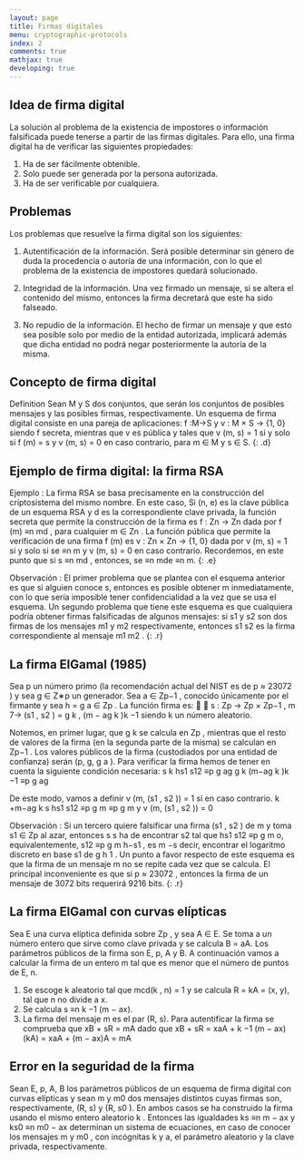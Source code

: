 ```yaml
---
layout: page
title: Firmas digitales
menu: cryptographic-protocols
index: 2
comments: true
mathjax: true
developing: true
---
```


## Idea de firma digital

La solución al problema de la existencia de impostores o información falsificada puede
tenerse a partir de las firmas digitales. Para ello, una firma digital ha de verificar las
siguientes propiedades:
1. Ha de ser fácilmente obtenible.
2. Solo puede ser generada por la persona autorizada.
3. Ha de ser verificable por cualquiera.

## Problemas

Los problemas que resuelve la firma digital son los siguientes:
1. Autentificación de la información. Será posible determinar sin género de duda la
procedencia o autoría de una información, con lo que el problema de la existencia
de impostores quedará solucionado.

2. Integridad de la información. Una vez firmado un mensaje, si se altera el
contenido del mismo, entonces la firma decretará que este ha sido falseado.

3. No repudio de la información. El hecho de firmar un mensaje y que esto sea
posible solo por medio de la entidad autorizada, implicará además que dicha
entidad no podrá negar posteriormente la autoría de la misma.

## Concepto de firma digital

Definition
Sean M y S dos conjuntos, que serán los conjuntos de posibles mensajes y las
posibles firmas, respectivamente. Un esquema de firma digital consiste en una pareja
de aplicaciones:
f :M→S
y
v : M × S → {1, 0}
siendo f secreta, mientras que v es pública y tales que v (m, s) = 1 si y solo si
f (m) = s y v (m, s) = 0 en caso contrario, para m ∈ M y s ∈ S.
{: .d}

## Ejemplo de firma digital: la firma RSA

Ejemplo
: La firma RSA se basa precisamente en la construcción del criptosistema del mismo
nombre. En este caso, Si (n, e) es la clave pública de un esquema RSA y d es la
correspondiente clave privada, la función secreta que permite la construcción de la
firma es f : Zn → Zn dada por f (m) ≡n md , para cualquier m ∈ Zn .
La función pública que permite la verificación de una firma f (m) es
v : Zn × Zn → {1, 0} dada por v (m, s) = 1 si y solo si se ≡n m y v (m, s) = 0 en caso
contrario.
Recordemos, en este punto que si s ≡n md , entonces, se ≡n mde ≡n m.
{: .e}

Observación
: El primer problema que se plantea con el esquema anterior es que si alguien conoce
s, entonces es posible obtener m inmediatamente, con lo que sería imposible tener
confidencialidad a la vez que se usa el esquema.
Un segundo problema que tiene este esquema es que cualquiera podría obtener
firmas falsificadas de algunos mensajes: si s1 y s2 son dos firmas de los mensajes m1
y m2 respectivamente, entonces s1 s2 es la firma correspondiente al mensaje m1 m2 .
{: .r}

## La firma ElGamal (1985)

Sea p un número primo (la recomendación actual del NIST es de p ≈ 23072 ) y sea
g ∈ Z∗p un generador. Sea a ∈ Zp−1 , conocido únicamente por el firmante y sea
h = g a ∈ Zp . La función firma es:


s : Zp → Zp × Zp−1 , m 7→ (s1 , s2 ) = g k , (m − ag k )k −1
siendo k un número aleatorio.

Notemos, en primer lugar, que g k se calcula en Zp , mientras que el resto de valores de
la firma (en la segunda parte de la misma) se calculan en Zp−1 .
Los valores públicos de la firma (custodiados por una entidad de confianza) serán
(p, g, g a ). Para verificar la firma hemos de tener en cuenta la siguiente condición
necesaria:
s
k
hs1 s12 ≡p g ag g k (m−ag
k
)k −1
≡p g ag

De este modo, vamos a definir v (m, (s1 , s2 )) = 1 si
en caso contrario.
k
+m−ag k
s
hs1 s12
≡p g m
≡p g m y v (m, (s1 , s2 )) = 0

Observación
: Si un tercero quiere falsificar una firma (s1 , s2 ) de m y toma s1 ∈ Zp al azar, entonces
s
s
ha de encontrar s2 tal que hs1 s12 ≡p g m o, equivalentemente, s12 ≡p g m h−s1 , es
m
−s
decir, encontrar el logaritmo discreto en base s1 de g h 1 .
Un punto a favor respecto de este esquema es que la firma de un mensaje m no se
repite cada vez que se calcula.
El principal inconveniente es que si p ≈ 23072 , entonces la firma de un mensaje de
3072 bits requerirá 9216 bits.
{: .r}

## La firma ElGamal con curvas elípticas

Sea E una curva elíptica definida sobre Zp , y sea A ∈ E. Se toma a un número entero
que sirve como clave privada y se calcula B = aA. Los parámetros públicos de la firma
son E, p, A y B. A continuación vamos a calcular la firma de un entero m tal que es
menor que el número de puntos de E, n.
1. Se escoge k aleatorio tal que mcd(k , n) = 1 y se calcula R = kA = (x, y), tal que
n no divide a x.
2. Se calcula s ≡n k −1 (m − ax).
3. La firma del mensaje m es el par (R, s).
Para autentificar la firma se comprueba que xB + sR = mA dado que
xB + sR = xaA + k −1 (m − ax)(kA) = xaA + (m − ax)A = mA

## Error en la seguridad de la firma

Sean E, p, A, B los parámetros públicos de un esquema de firma digital con curvas
elípticas y sean m y m0 dos mensajes distintos cuyas firmas son, respectivamente,
(R, s) y (R, s0 ). En ambos casos se ha construido la firma usando el mismo entero
aleatorio k . Entonces las igualdades
ks ≡n m − ax
y
ks0 ≡n m0 − ax
determinan un sistema de ecuaciones, en caso de conocer los mensajes m y m0 , con
incógnitas k y a, el parámetro aleatorio y la clave privada, respectivamente.